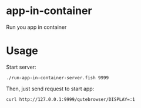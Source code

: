 # app-in-container
Run you app in container

# Usage
Start server:

`./run-app-in-container-server.fish 9999`

Then, just send request to start app:

`curl http://127.0.0.1:9999/qutebrowser/DISPLAY=:1`
